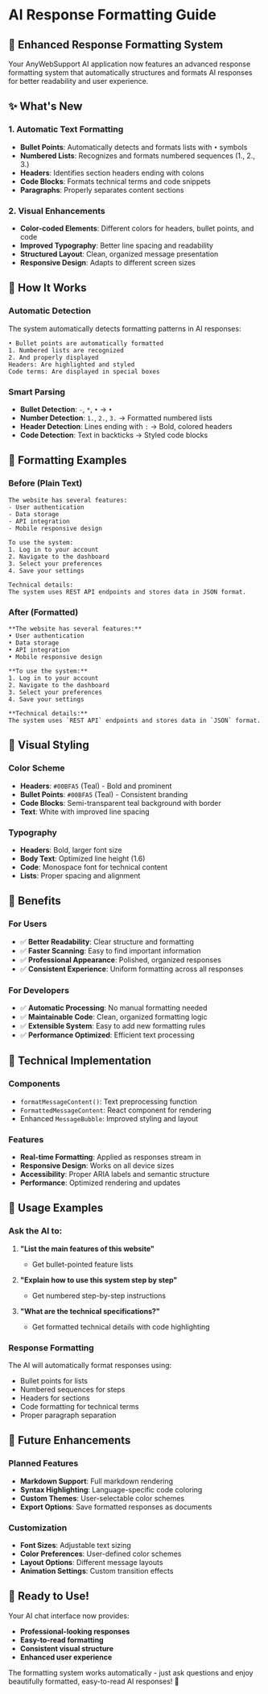 # AI Response Formatting Guide

## 🎨 **Enhanced Response Formatting System**

Your AnyWebSupport AI application now features an advanced response formatting system that automatically structures and formats AI responses for better readability and user experience.

## ✨ **What's New**

### **1. Automatic Text Formatting**
- **Bullet Points**: Automatically detects and formats lists with `•` symbols
- **Numbered Lists**: Recognizes and formats numbered sequences (1., 2., 3.)
- **Headers**: Identifies section headers ending with colons
- **Code Blocks**: Formats technical terms and code snippets
- **Paragraphs**: Properly separates content sections

### **2. Visual Enhancements**
- **Color-coded Elements**: Different colors for headers, bullet points, and code
- **Improved Typography**: Better line spacing and readability
- **Structured Layout**: Clean, organized message presentation
- **Responsive Design**: Adapts to different screen sizes

## 🔧 **How It Works**

### **Automatic Detection**
The system automatically detects formatting patterns in AI responses:

```
• Bullet points are automatically formatted
1. Numbered lists are recognized
2. And properly displayed
Headers: Are highlighted and styled
Code terms: Are displayed in special boxes
```

### **Smart Parsing**
- **Bullet Detection**: `-`, `*`, `•` → `•`
- **Number Detection**: `1.`, `2.`, `3.` → Formatted numbered lists
- **Header Detection**: Lines ending with `:` → Bold, colored headers
- **Code Detection**: Text in backticks → Styled code blocks

## 🎯 **Formatting Examples**

### **Before (Plain Text)**
```
The website has several features:
- User authentication
- Data storage
- API integration
- Mobile responsive design

To use the system:
1. Log in to your account
2. Navigate to the dashboard
3. Select your preferences
4. Save your settings

Technical details:
The system uses REST API endpoints and stores data in JSON format.
```

### **After (Formatted)**
```
**The website has several features:**
• User authentication
• Data storage  
• API integration
• Mobile responsive design

**To use the system:**
1. Log in to your account
2. Navigate to the dashboard
3. Select your preferences
4. Save your settings

**Technical details:**
The system uses `REST API` endpoints and stores data in `JSON` format.
```

## 🎨 **Visual Styling**

### **Color Scheme**
- **Headers**: `#00BFA5` (Teal) - Bold and prominent
- **Bullet Points**: `#00BFA5` (Teal) - Consistent branding
- **Code Blocks**: Semi-transparent teal background with border
- **Text**: White with improved line spacing

### **Typography**
- **Headers**: Bold, larger font size
- **Body Text**: Optimized line height (1.6)
- **Code**: Monospace font for technical content
- **Lists**: Proper spacing and alignment

## 🚀 **Benefits**

### **For Users**
- ✅ **Better Readability**: Clear structure and formatting
- ✅ **Faster Scanning**: Easy to find important information
- ✅ **Professional Appearance**: Polished, organized responses
- ✅ **Consistent Experience**: Uniform formatting across all responses

### **For Developers**
- ✅ **Automatic Processing**: No manual formatting needed
- ✅ **Maintainable Code**: Clean, organized formatting logic
- ✅ **Extensible System**: Easy to add new formatting rules
- ✅ **Performance Optimized**: Efficient text processing

## 🔧 **Technical Implementation**

### **Components**
- `formatMessageContent()`: Text preprocessing function
- `FormattedMessageContent`: React component for rendering
- Enhanced `MessageBubble`: Improved styling and layout

### **Features**
- **Real-time Formatting**: Applied as responses stream in
- **Responsive Design**: Works on all device sizes
- **Accessibility**: Proper ARIA labels and semantic structure
- **Performance**: Optimized rendering and updates

## 📱 **Usage Examples**

### **Ask the AI to:**
1. **"List the main features of this website"**
   - Get bullet-pointed feature lists
   
2. **"Explain how to use this system step by step"**
   - Get numbered step-by-step instructions
   
3. **"What are the technical specifications?"**
   - Get formatted technical details with code highlighting

### **Response Formatting**
The AI will automatically format responses using:
- Bullet points for lists
- Numbered sequences for steps
- Headers for sections
- Code formatting for technical terms
- Proper paragraph separation

## 🎯 **Future Enhancements**

### **Planned Features**
- **Markdown Support**: Full markdown rendering
- **Syntax Highlighting**: Language-specific code coloring
- **Custom Themes**: User-selectable color schemes
- **Export Options**: Save formatted responses as documents

### **Customization**
- **Font Sizes**: Adjustable text sizing
- **Color Preferences**: User-defined color schemes
- **Layout Options**: Different message layouts
- **Animation Settings**: Custom transition effects

## 🎉 **Ready to Use!**

Your AI chat interface now provides:
- **Professional-looking responses**
- **Easy-to-read formatting**
- **Consistent visual structure**
- **Enhanced user experience**

The formatting system works automatically - just ask questions and enjoy beautifully formatted, easy-to-read AI responses! 🚀
